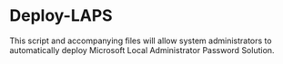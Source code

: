 # Deploy-LAPS
This script and accompanying files will allow system administrators to automatically deploy Microsoft Local Administrator Password Solution.
